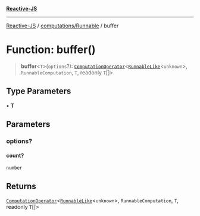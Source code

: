 [**Reactive-JS**](../../../README.md)

***

[Reactive-JS](../../../README.md) / [computations/Runnable](../README.md) / buffer

# Function: buffer()

> **buffer**\<`T`\>(`options`?): [`ComputationOperator`](../../type-aliases/ComputationOperator.md)\<[`RunnableLike`](../../interfaces/RunnableLike.md)\<`unknown`\>, `RunnableComputation`, `T`, readonly `T`[]\>

## Type Parameters

• **T**

## Parameters

### options?

#### count?

`number`

## Returns

[`ComputationOperator`](../../type-aliases/ComputationOperator.md)\<[`RunnableLike`](../../interfaces/RunnableLike.md)\<`unknown`\>, `RunnableComputation`, `T`, readonly `T`[]\>
